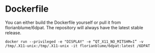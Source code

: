 # Dockerfile

You can either build the Dockerfile yourself or pull it from florianblume/6dpat. The repository will always have the latest stable release.

    docker run --privileged -e "DISPLAY" -e “QT_X11_NO_MITSHM=1” -v /tmp/.X11-unix:/tmp/.X11-unix -it florianblume/6dpat:latest /6DPAT
